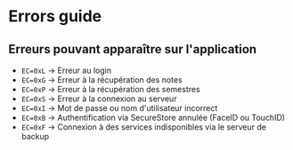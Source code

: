 # Errors guide

## Erreurs pouvant apparaître sur l'application

- ```EC=0xL``` -> Erreur au login
- ```EC=0xG``` -> Erreur à la récupération des notes
- ```EC=0xP``` -> Erreur à la récupération des semestres
- ```EC=0xS``` -> Erreur à la connexion au serveur
- ```EC=0xI``` -> Mot de passe ou nom d'utilisateur incorrect
- ```EC=0xB``` -> Authentification via SecureStore annulée (FaceID ou TouchID)
- ```EC=0xF``` -> Connexion à des services indisponibles via le serveur de backup